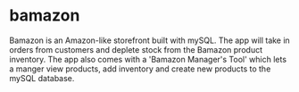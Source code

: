 # bamazon
Bamazon is an Amazon-like storefront built with mySQL. The app will take in orders from customers and deplete stock from the Bamazon product inventory. The app also comes with a 'Bamazon Manager's Tool' which lets a manger view products, add inventory and create new products to the mySQL database.
